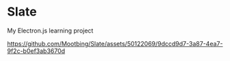 # Slate

My Electron.js learning project

https://github.com/Mootbing/Slate/assets/50122069/9dccd9d7-3a87-4ea7-9f2c-b0ef3ab3670d

